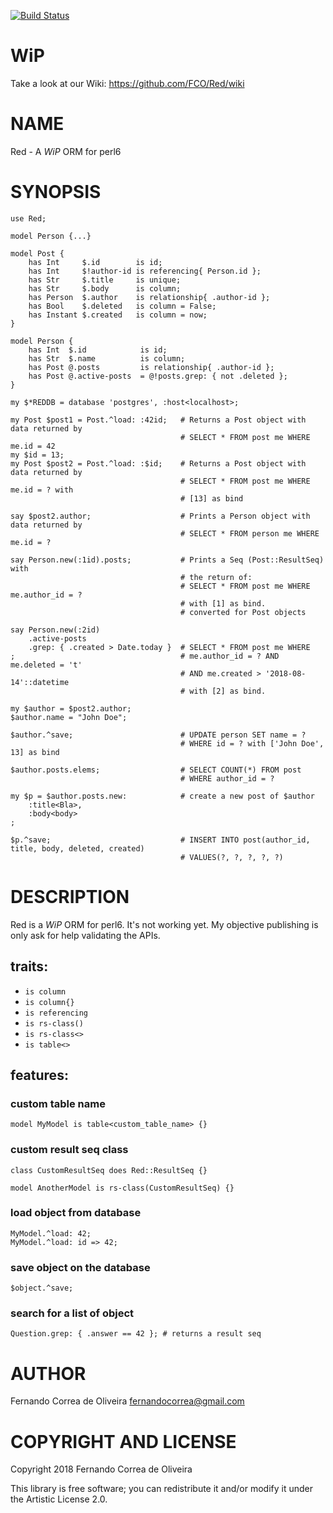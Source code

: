 [![Build Status](https://travis-ci.org/FCO/Red.svg?branch=master)](https://travis-ci.org/FCO/Red)

WiP
===

Take a look at our Wiki: <https://github.com/FCO/Red/wiki>

NAME
====

Red - A *WiP* ORM for perl6

SYNOPSIS
========

```perl6
use Red;

model Person {...}

model Post {
    has Int     $.id        is id;
    has Int     $!author-id is referencing{ Person.id };
    has Str     $.title     is unique;
    has Str     $.body      is column;
    has Person  $.author    is relationship{ .author-id };
    has Bool    $.deleted   is column = False;
    has Instant $.created   is column = now;
}

model Person {
    has Int  $.id            is id;
    has Str  $.name          is column;
    has Post @.posts         is relationship{ .author-id };
    has Post @.active-posts  = @!posts.grep: { not .deleted };
}

my $*REDDB = database 'postgres', :host<localhost>; 

my Post $post1 = Post.^load: :42id;   # Returns a Post object with data returned by
                                      # SELECT * FROM post me WHERE me.id = 42
my $id = 13;
my Post $post2 = Post.^load: :$id;    # Returns a Post object with data returned by
                                      # SELECT * FROM post me WHERE me.id = ? with
                                      # [13] as bind

say $post2.author;                    # Prints a Person object with data returned by
                                      # SELECT * FROM person me WHERE me.id = ?

say Person.new(:1id).posts;           # Prints a Seq (Post::ResultSeq) with
                                      # the return of:
                                      # SELECT * FROM post me WHERE me.author_id = ?
                                      # with [1] as bind.
                                      # converted for Post objects

say Person.new(:2id)
    .active-posts
    .grep: { .created > Date.today }  # SELECT * FROM post me WHERE
;                                     # me.author_id = ? AND me.deleted = 't'
                                      # AND me.created > '2018-08-14'::datetime
                                      # with [2] as bind.

my $author = $post2.author;
$author.name = "John Doe";

$author.^save;                        # UPDATE person SET name = ?
                                      # WHERE id = ? with ['John Doe', 13] as bind

$author.posts.elems;                  # SELECT COUNT(*) FROM post
                                      # WHERE author_id = ?

my $p = $author.posts.new:            # create a new post of $author
    :title<Bla>,
    :body<body>
;

$p.^save;                             # INSERT INTO post(author_id, title, body, deleted, created)
                                      # VALUES(?, ?, ?, ?, ?)
```

DESCRIPTION
===========

Red is a *WiP* ORM for perl6. It's not working yet. My objective publishing is only ask for help validating the APIs.

## traits:

* `is column`
* `is column{}`
* `is referencing`
* `is rs-class()`
* `is rs-class<>`
* `is table<>`

## features:

### custom table name

```perl6
model MyModel is table<custom_table_name> {}
```

### custom result seq class

```perl6
class CustomResultSeq does Red::ResultSeq {}

model AnotherModel is rs-class(CustomResultSeq) {}
```

### load object from database

```perl6
MyModel.^load: 42;
MyModel.^load: id => 42;
```

### save object on the database

```perl6
$object.^save;
```

### search for a list of object

```perl6
Question.grep: { .answer == 42 }; # returns a result seq
```

AUTHOR
======

Fernando Correa de Oliveira <fernandocorrea@gmail.com>

COPYRIGHT AND LICENSE
=====================

Copyright 2018 Fernando Correa de Oliveira

This library is free software; you can redistribute it and/or modify it under the Artistic License 2.0.

